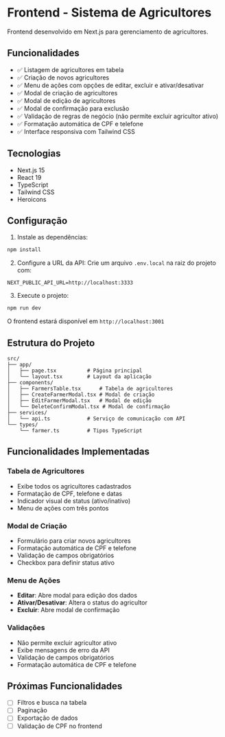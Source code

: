 # Frontend - Sistema de Agricultores

Frontend desenvolvido em Next.js para gerenciamento de agricultores.

## Funcionalidades

- ✅ Listagem de agricultores em tabela
- ✅ Criação de novos agricultores
- ✅ Menu de ações com opções de editar, excluir e ativar/desativar
- ✅ Modal de criação de agricultores
- ✅ Modal de edição de agricultores
- ✅ Modal de confirmação para exclusão
- ✅ Validação de regras de negócio (não permite excluir agricultor ativo)
- ✅ Formatação automática de CPF e telefone
- ✅ Interface responsiva com Tailwind CSS

## Tecnologias

- Next.js 15
- React 19
- TypeScript
- Tailwind CSS
- Heroicons

## Configuração

1. Instale as dependências:
```bash
npm install
```

2. Configure a URL da API:
Crie um arquivo `.env.local` na raiz do projeto com:
```
NEXT_PUBLIC_API_URL=http://localhost:3333
```

3. Execute o projeto:
```bash
npm run dev
```

O frontend estará disponível em `http://localhost:3001`

## Estrutura do Projeto

```
src/
├── app/
│   ├── page.tsx          # Página principal
│   └── layout.tsx        # Layout da aplicação
├── components/
│   ├── FarmersTable.tsx      # Tabela de agricultores
│   ├── CreateFarmerModal.tsx # Modal de criação
│   ├── EditFarmerModal.tsx   # Modal de edição
│   └── DeleteConfirmModal.tsx # Modal de confirmação
├── services/
│   └── api.ts            # Serviço de comunicação com API
└── types/
    └── farmer.ts         # Tipos TypeScript
```

## Funcionalidades Implementadas

### Tabela de Agricultores
- Exibe todos os agricultores cadastrados
- Formatação de CPF, telefone e datas
- Indicador visual de status (ativo/inativo)
- Menu de ações com três pontos

### Modal de Criação
- Formulário para criar novos agricultores
- Formatação automática de CPF e telefone
- Validação de campos obrigatórios
- Checkbox para definir status ativo

### Menu de Ações
- **Editar**: Abre modal para edição dos dados
- **Ativar/Desativar**: Altera o status do agricultor
- **Excluir**: Abre modal de confirmação

### Validações
- Não permite excluir agricultor ativo
- Exibe mensagens de erro da API
- Validação de campos obrigatórios
- Formatação automática de CPF e telefone

## Próximas Funcionalidades

- [ ] Filtros e busca na tabela
- [ ] Paginação
- [ ] Exportação de dados
- [ ] Validação de CPF no frontend